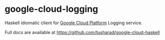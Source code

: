 # google-cloud-logging

Haskell idiomatic client for [Google Cloud Platform](https://cloud.google.com/) Logging service.

Full docs are available at https://github.com/tusharad/google-cloud-haskell
